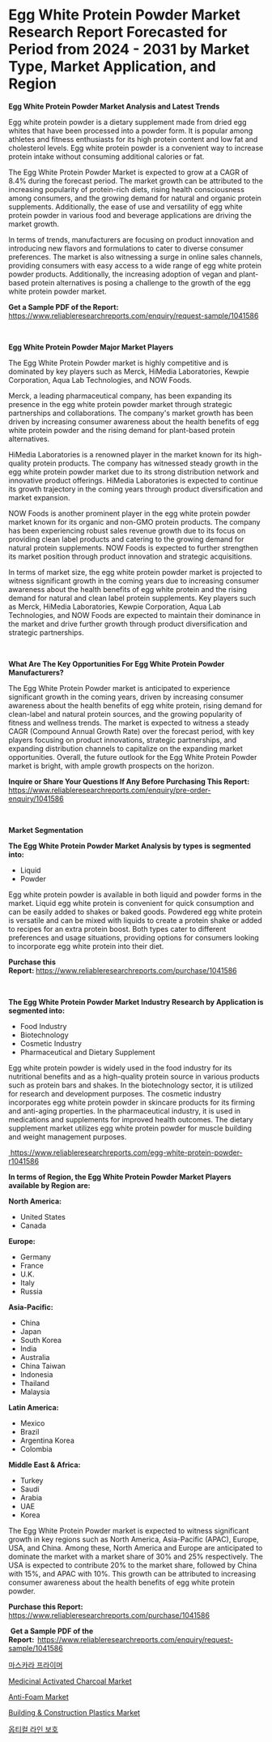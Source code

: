 <p><h1>Egg White Protein Powder Market Research Report Forecasted for Period from 2024 -  2031 by Market Type, Market Application, and Region</h1></p><p><strong>Egg White Protein Powder Market Analysis and Latest Trends</strong></p>
<p><p>Egg white protein powder is a dietary supplement made from dried egg whites that have been processed into a powder form. It is popular among athletes and fitness enthusiasts for its high protein content and low fat and cholesterol levels. Egg white protein powder is a convenient way to increase protein intake without consuming additional calories or fat.</p><p>The Egg White Protein Powder Market is expected to grow at a CAGR of 8.4% during the forecast period. The market growth can be attributed to the increasing popularity of protein-rich diets, rising health consciousness among consumers, and the growing demand for natural and organic protein supplements. Additionally, the ease of use and versatility of egg white protein powder in various food and beverage applications are driving the market growth.</p><p>In terms of trends, manufacturers are focusing on product innovation and introducing new flavors and formulations to cater to diverse consumer preferences. The market is also witnessing a surge in online sales channels, providing consumers with easy access to a wide range of egg white protein powder products. Additionally, the increasing adoption of vegan and plant-based protein alternatives is posing a challenge to the growth of the egg white protein powder market.</p></p>
<p><strong>Get a Sample PDF of the Report:&nbsp;</strong> <a href="https://www.reliableresearchreports.com/enquiry/request-sample/1041586">https://www.reliableresearchreports.com/enquiry/request-sample/1041586</a></p>
<p>&nbsp;</p>
<p><strong>Egg White Protein Powder Major Market Players</strong></p>
<p><p>The Egg White Protein Powder market is highly competitive and is dominated by key players such as Merck, HiMedia Laboratories, Kewpie Corporation, Aqua Lab Technologies, and NOW Foods. </p><p>Merck, a leading pharmaceutical company, has been expanding its presence in the egg white protein powder market through strategic partnerships and collaborations. The company's market growth has been driven by increasing consumer awareness about the health benefits of egg white protein powder and the rising demand for plant-based protein alternatives.</p><p>HiMedia Laboratories is a renowned player in the market known for its high-quality protein products. The company has witnessed steady growth in the egg white protein powder market due to its strong distribution network and innovative product offerings. HiMedia Laboratories is expected to continue its growth trajectory in the coming years through product diversification and market expansion.</p><p>NOW Foods is another prominent player in the egg white protein powder market known for its organic and non-GMO protein products. The company has been experiencing robust sales revenue growth due to its focus on providing clean label products and catering to the growing demand for natural protein supplements. NOW Foods is expected to further strengthen its market position through product innovation and strategic acquisitions.</p><p>In terms of market size, the egg white protein powder market is projected to witness significant growth in the coming years due to increasing consumer awareness about the health benefits of egg white protein and the rising demand for natural and clean label protein supplements. Key players such as Merck, HiMedia Laboratories, Kewpie Corporation, Aqua Lab Technologies, and NOW Foods are expected to maintain their dominance in the market and drive further growth through product diversification and strategic partnerships.</p></p>
<p>&nbsp;</p>
<p><strong>What Are The Key Opportunities For Egg White Protein Powder Manufacturers?</strong></p>
<p><p>The Egg White Protein Powder market is anticipated to experience significant growth in the coming years, driven by increasing consumer awareness about the health benefits of egg white protein, rising demand for clean-label and natural protein sources, and the growing popularity of fitness and wellness trends. The market is expected to witness a steady CAGR (Compound Annual Growth Rate) over the forecast period, with key players focusing on product innovations, strategic partnerships, and expanding distribution channels to capitalize on the expanding market opportunities. Overall, the future outlook for the Egg White Protein Powder market is bright, with ample growth prospects on the horizon.</p></p>
<p><strong>Inquire or Share Your Questions If Any Before Purchasing This Report:</strong> <a href="https://www.reliableresearchreports.com/enquiry/pre-order-enquiry/1041586">https://www.reliableresearchreports.com/enquiry/pre-order-enquiry/1041586</a></p>
<p>&nbsp;</p>
<p><strong>Market Segmentation</strong></p>
<p><strong>The Egg White Protein Powder Market Analysis by types is segmented into:</strong></p>
<p><ul><li>Liquid</li><li>Powder</li></ul></p>
<p><p>Egg white protein powder is available in both liquid and powder forms in the market. Liquid egg white protein is convenient for quick consumption and can be easily added to shakes or baked goods. Powdered egg white protein is versatile and can be mixed with liquids to create a protein shake or added to recipes for an extra protein boost. Both types cater to different preferences and usage situations, providing options for consumers looking to incorporate egg white protein into their diet.</p></p>
<p><strong>Purchase this Report:&nbsp;</strong><a href="https://www.reliableresearchreports.com/purchase/1041586">https://www.reliableresearchreports.com/purchase/1041586</a></p>
<p>&nbsp;</p>
<p><strong>The Egg White Protein Powder Market Industry Research by Application is segmented into:</strong></p>
<p><ul><li>Food Industry</li><li>Biotechnology</li><li>Cosmetic Industry</li><li>Pharmaceutical and Dietary Supplement</li></ul></p>
<p><p>Egg white protein powder is widely used in the food industry for its nutritional benefits and as a high-quality protein source in various products such as protein bars and shakes. In the biotechnology sector, it is utilized for research and development purposes. The cosmetic industry incorporates egg white protein powder in skincare products for its firming and anti-aging properties. In the pharmaceutical industry, it is used in medications and supplements for improved health outcomes. The dietary supplement market utilizes egg white protein powder for muscle building and weight management purposes.</p></p>
<p><a href="https://www.reliableresearchreports.com/egg-white-protein-powder-r1041586">&nbsp;https://www.reliableresearchreports.com/egg-white-protein-powder-r1041586</a></p>
<p><strong>In terms of Region, the Egg White Protein Powder Market Players available by Region are:</strong></p>
<p>
    <p> <strong> North America: </strong>
        <ul>
            <li>United States</li>
            <li>Canada</li>
        </ul>
        </p> 
    <p> <strong> Europe: </strong>
        <ul>
            <li>Germany</li>
            <li>France</li>
            <li>U.K.</li>
            <li>Italy</li>
            <li>Russia</li>
        </ul>
        </p> 
    <p> <strong> Asia-Pacific: </strong>
        <ul>
            <li>China</li>
            <li>Japan</li>
            <li>South Korea</li>
            <li>India</li>
            <li>Australia</li>
            <li>China Taiwan</li>
            <li>Indonesia</li>
            <li>Thailand</li>
            <li>Malaysia</li>
        </ul>
        </p> 
    <p> <strong> Latin America: </strong>
        <ul>
            <li>Mexico</li>
            <li>Brazil</li>
            <li>Argentina Korea</li>
            <li>Colombia</li>
        </ul>
        </p> 
    <p> <strong> Middle East & Africa: </strong>
        <ul>
            <li>Turkey</li>
            <li>Saudi</li>
            <li>Arabia</li>
            <li>UAE</li>
            <li>Korea</li>
        </ul>
    </p>
    </p>
<p><p>The Egg White Protein Powder market is expected to witness significant growth in key regions such as North America, Asia-Pacific (APAC), Europe, USA, and China. Among these, North America and Europe are anticipated to dominate the market with a market share of 30% and 25% respectively. The USA is expected to contribute 20% to the market share, followed by China with 15%, and APAC with 10%. This growth can be attributed to increasing consumer awareness about the health benefits of egg white protein powder.</p></p>
<p><strong>Purchase this Report: </strong><a href="https://www.reliableresearchreports.com/purchase/1041586">https://www.reliableresearchreports.com/purchase/1041586</a></p>
<p>&nbsp;<strong>Get a Sample PDF of the Report:&nbsp;&nbsp;</strong><a href="https://www.reliableresearchreports.com/enquiry/request-sample/1041586">https://www.reliableresearchreports.com/enquiry/request-sample/1041586</a></p>
<p><strong></strong></p>
<p><p><a href="https://github.com/TitusBoyer1/Market-Research-Report-List-1/blob/main/597797156984.md">마스카라 프라이머</a></p><p><a href="https://github.com/jsmusil/Market-Research-Report-List-3/blob/main/medicinal-activated-charcoal-market.md">Medicinal Activated Charcoal Market</a></p><p><a href="https://issuu.com/reportprime-2/docs/anti-foam-market-size-2030.pptx">Anti-Foam Market</a></p><p><a href="https://issuu.com/reportprime-2/docs/building-construction-plastics-market-size-2030.pp">Building & Construction Plastics Market</a></p><p><a href="https://medium.com/@josefarice/%EA%B4%91%EC%84%A0-%EB%B3%B4%ED%98%B8-%EC%8B%9C%EC%9E%A5-%EA%B2%BD%EC%9F%81-%EB%B6%84%EC%84%9D-%EC%8B%9C%EC%9E%A5-%EB%8F%99%ED%96%A5-%EB%B0%8F-2031%EB%85%84%EA%B9%8C%EC%A7%80%EC%9D%98-%EC%98%88%EC%B8%A1-5282dc379a62">옵티컬 라인 보호</a></p></p>